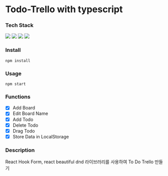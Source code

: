 # Todo-Trello with typescript

### Tech Stack

<p>
  <img src="https://img.shields.io/badge/React-61DAFB?style=flat&logo=React&logoColor=white"/>
  <img src="https://img.shields.io/badge/typescript-3178C6?style=flat&logo=typescript&logoColor=white"/>
  <img src="https://img.shields.io/badge/Recoil-3578E5?style=flat&logo=Recoil&logoColor=white"/>
  <img src="https://img.shields.io/badge/styledcomponents-DB7093?style=flat&logo=styledcomponents&logoColor=white"/>
</p>

### Install

```
npm install
```

### Usage

```
npm start
```

### Functions

- [x] Add Board
- [x] Edit Board Name
- [x] Add Todo
- [x] Delete Todo
- [x] Drag Todo
- [x] Store Data in LocalStorage

### Description

React Hook Form, react beautiful dnd 라이브러리를 사용하여 To Do Trello 만들기
